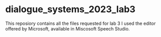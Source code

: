 # dialogue_systems_2023_lab3
This reposiory contains all the files requested for lab 3
I used the editor offered by Microsoft, available in Miscosoft Speech Studio.
